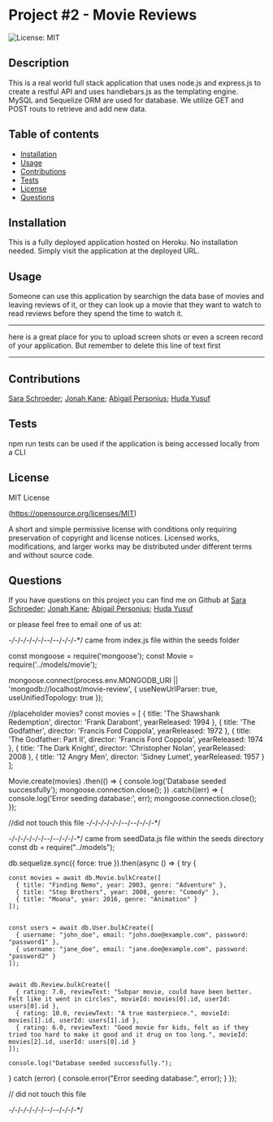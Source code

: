 # Project #2 - Movie Reviews


![License: MIT](https://img.shields.io/badge/License-MIT-yellow.svg)
## Description
This is a real world full stack application that uses node.js and express.js to create a restful API and uses handlebars.js as the templating engine. MySQL and Sequelize ORM are used for database. We utilize GET and POST routs to retrieve and add new data.
 
## Table of contents
  - [Installation](#installation)
  - [Usage](#usage)
  - [Contributions](#contributions)
  - [Tests](#tests)
  - [License](#license)
  - [Questions](#questions)
  
## Installation
This is a fully deployed application hosted on Heroku. No installation needed. Simply visit the application at the deployed URL.

## Usage
Someone can use this application by searchign the data base of movies and leaving reviews of it, or they can look up a movie that they want to watch to read reviews before they spend the time to watch it. 

---------------------------------------------------------------------------------------------------------------------------------------------------


here is a great place for you to upload screen shots or even a screen record of your application.  But remember to delete this line of text first


---------------------------------------------------------------------------------------------------------------------------------------------------
## Contributions 
[Sara Schroeder](https://github.com/saraschroeder);
[Jonah Kane](https://github.com/jonahkane);
[Abigail Personius](https://github.com/apersonius);
[Huda Yusuf](https://github.com/hyusuff)


## Tests 
npm run tests can be used if the application is being accessed locally from a CLI
## License 
MIT License

(https://opensource.org/licenses/MIT)

A short and simple permissive license with conditions only requiring preservation of copyright and license notices. Licensed works, modifications, and larger works may be distributed under different terms and without source code.

## Questions
If you have questions on this project you can find me on Github at [Sara Schroeder](https://github.com/saraschroeder);
[Jonah Kane](https://github.com/jonahkane);
[Abigail Personius](https://github.com/apersonius);
[Huda Yusuf](https://github.com/hyusuff)

or please feel free to email one of us at:


-*/-*/-*/-*/-*/-*/-*-*/-*-*/-*/-*/-*/
came from index.js file within the seeds folder 

const mongoose = require('mongoose');
const Movie = require('../models/movie');

mongoose.connect(process.env.MONGODB_URI || 'mongodb://localhost/movie-review', {
  useNewUrlParser: true,
  useUnifiedTopology: true
});

//placeholder movies?
const movies = [
  { title: 'The Shawshank Redemption', director: 'Frank Darabont', yearReleased: 1994 },
  { title: 'The Godfather', director: 'Francis Ford Coppola', yearReleased: 1972 },
  { title: 'The Godfather: Part II', director: 'Francis Ford Coppola', yearReleased: 1974 },
  { title: 'The Dark Knight', director: 'Christopher Nolan', yearReleased: 2008 },
  { title: '12 Angry Men', director: 'Sidney Lumet', yearReleased: 1957 }
];

Movie.create(movies)
  .then(() => {
    console.log('Database seeded successfully');
    mongoose.connection.close();
  })
  .catch((err) => {
    console.log('Error seeding database:', err);
    mongoose.connection.close();
  });


  //did not touch this file 
  -*/-*/-*/-*/-*/-*/-*-*/-*-*/-*/-*/-*/



  -*/-*/-*/-*/-*/-*/-*-*/-*-*/-*/-*/-*/
came from seedData.js file within the seeds directory
  const db = require("../models");

db.sequelize.sync({ force: true }).then(async () => {
  try {
    
    const movies = await db.Movie.bulkCreate([
      { title: "Finding Nemo", year: 2003, genre: "Adventure" },
      { title: "Step Brothers", year: 2008, genre: "Comedy" },
      { title: "Moana", year: 2016, genre: "Animation" }
    ]);

    
    const users = await db.User.bulkCreate([
      { username: "john_doe", email: "john.doe@example.com", password: "password1" },
      { username: "jane_doe", email: "jane.doe@example.com", password: "password2" }
    ]);

    
    await db.Review.bulkCreate([
      { rating: 7.0, reviewText: "Subpar movie, could have been better. Felt like it went in circles", movieId: movies[0].id, userId: users[0].id },
      { rating: 10.0, reviewText: "A true masterpiece.", movieId: movies[1].id, userId: users[1].id },
      { rating: 6.0, reviewText: "Good movie for kids, felt as if they tried too hard to make it good and it drug on too long.", movieId: movies[2].id, userId: users[0].id }
    ]);

    console.log("Database seeded successfully.");
  } catch (error) {
    console.error("Error seeding database:", error);
  }
});

// did not touch this file

  -*/-*/-*/-*/-*/-*/-*-*/-*-*/-*/-*/-*/